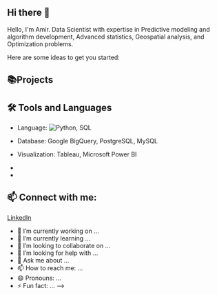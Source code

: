 ## Hi there 👋

Hello, I'm Amir. Data Scientist with expertise in Predictive modeling and algorithm development, Advanced statistics, Geospatial analysis, and Optimization problems.


Here are some ideas to get you started:

## 📚Projects


## 🛠️ Tools and Languages
- Language: ![Python](https://img.shields.io/badge/Python-3776AB?style=flat&logo=python&logoColor=white), SQL
- Database: Google BigQuery, PostgreSQL, MySQL
- Visualization: Tableau, Microsoft Power BI

- 
  
- 

## 📫 Connect with me:
[LinkedIn](https://www.linkedin.com/in/amir-yaghoubi/)

- 🔭 I’m currently working on ...
- 🌱 I’m currently learning ...
- 👯 I’m looking to collaborate on ...
- 🤔 I’m looking for help with ...
- 💬 Ask me about ...
- 📫 How to reach me: ...
- 😄 Pronouns: ...
- ⚡ Fun fact: ...
-->
